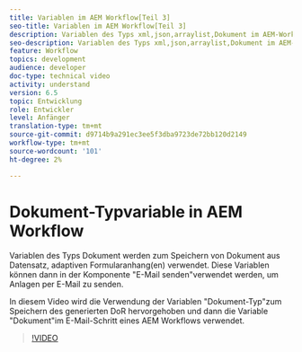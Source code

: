 ```yaml
---
title: Variablen im AEM Workflow[Teil 3]
seo-title: Variablen im AEM Workflow[Teil 3]
description: Variablen des Typs xml,json,arraylist,Dokument im AEM-Workflow verwenden
seo-description: Variablen des Typs xml,json,arraylist,Dokument im AEM-Workflow verwenden
feature: Workflow
topics: development
audience: developer
doc-type: technical video
activity: understand
version: 6.5
topic: Entwicklung
role: Entwickler
level: Anfänger
translation-type: tm+mt
source-git-commit: d9714b9a291ec3ee5f3dba9723de72bb120d2149
workflow-type: tm+mt
source-wordcount: '101'
ht-degree: 2%

---
```


# Dokument-Typvariable in AEM Workflow


Variablen des Typs Dokument werden zum Speichern von Dokument aus Datensatz, adaptiven Formularanhang(en) verwendet. Diese Variablen können dann in der Komponente &quot;E-Mail senden&quot;verwendet werden, um Anlagen per E-Mail zu senden.

In diesem Video wird die Verwendung der Variablen &quot;Dokument-Typ&quot;zum Speichern des generierten DoR hervorgehoben und dann die Variable &quot;Dokument&quot;im E-Mail-Schritt eines AEM Workflows verwendet.

>[!VIDEO](https://video.tv.adobe.com/v/26452)
